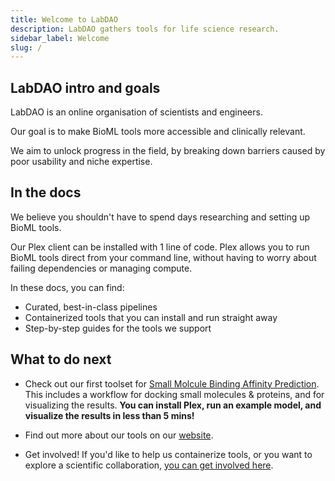 ```yaml
---
title: Welcome to LabDAO
description: LabDAO gathers tools for life science research.
sidebar_label: Welcome
slug: /
---
```


## LabDAO intro and goals

LabDAO is an online organisation of scientists and engineers. 

Our goal is to make BioML tools more accessible and clinically relevant. 

We aim to unlock progress in the field, by breaking down barriers caused by poor usability and niche expertise.


## In the docs

We believe you shouldn't have to spend days researching and setting up BioML tools.

Our Plex client can be installed with 1 line of code. Plex allows you to run BioML tools direct from your command line, without having to worry about failing dependencies or managing compute.

In these docs, you can find:

- Curated, best-in-class pipelines
- Containerized tools that you can install and run straight away
- Step-by-step guides for the tools we support

## What to do next

- Check out our first toolset for [Small Molcule Binding Affinity Prediction](https://docs.labdao.xyz/affinity-prediction). 
This includes a workflow for docking small molecules & proteins, and for visualizing the results. **You can install Plex, run an example model, and visualize the results in less than 5 mins!**

- Find out more about our tools on our [website](https://labdao.xyz/tools).

- Get involved! If you'd like to help us containerize tools, or you want to explore a scientific collaboration, [you can get involved here](https://docs.labdao.xyz/about-us/get-involved/).
